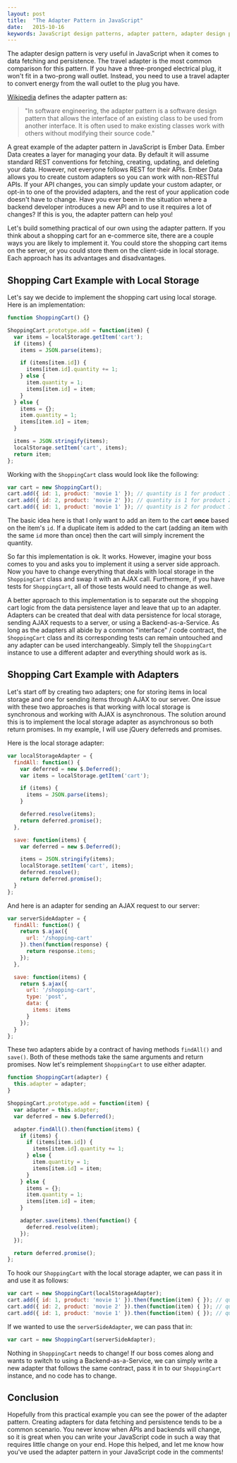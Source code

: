 ```yaml
---
layout: post
title:  "The Adapter Pattern in JavaScript"
date:   2015-10-16
keywords: JavaScript design patterns, adapter pattern, adapter design pattern, shopping cart in javascript, javascript shopping cart, shopping cart local storage
---
```


The adapter design pattern is very useful in JavaScript when it comes to data fetching and persistence. The travel adapter is the most common comparison for this pattern. If you have a three-pronged electrical plug, it won't fit in a two-prong wall outlet. Instead, you need to use a travel adapter to convert energy from the wall outlet to the plug you have.  

[Wikipedia](https://en.wikipedia.org/wiki/Adapter_pattern) defines the adapter pattern as:

> "In software engineering, the adapter pattern is a software design pattern that allows the interface of an existing class to be used from another interface. It is often used to make existing classes work with others without modifying their source code."

A great example of the adapter pattern in JavaScript is Ember Data. Ember Data creates a layer for managing your data. By default it will assume standard REST conventions for fetching, creating, updating, and deleting your data. However, not everyone follows REST for their APIs. Ember Data allows you to create custom adapters so you can work with non-RESTful APIs. If your API changes, you can simply update your custom adapter, or opt-in to one of the provided adapters, and the rest of your application code doesn't have to change. Have you ever been in the situation where a backend developer introduces a new API and to use it requires a lot of changes? If this is you, the adapter pattern can help you!

Let's build something practical of our own using the adapter pattern. If you think about a shopping cart for an e-commerce site, there are a couple ways you are likely to implement it. You could store the shopping cart items on the server, or you could store them on the client-side in local storage. Each approach has its advantages and disadvantages.

## Shopping Cart Example with Local Storage

Let's say we decide to implement the shopping cart using local storage. Here is an implementation:

```js
function ShoppingCart() {}

ShoppingCart.prototype.add = function(item) {
  var items = localStorage.getItem('cart');
  if (items) {
    items = JSON.parse(items);

    if (items[item.id]) {
      items[item.id].quantity += 1;
    } else {
      item.quantity = 1;
      items[item.id] = item;
    }
  } else {
    items = {};
    item.quantity = 1;
    items[item.id] = item;
  }

  items = JSON.stringify(items);
  localStorage.setItem('cart', items);
  return item;
};
```

Working with the `ShoppingCart` class would look like the following:

```js
var cart = new ShoppingCart();
cart.add({ id: 1, product: 'movie 1' }); // quantity is 1 for product 1
cart.add({ id: 2, product: 'movie 2' }); // quantity is 1 for product 2
cart.add({ id: 1, product: 'movie 1' }); // quantity is 2 for product 1
```
The basic idea here is that I only want to add an item to the cart __once__ based on the item's `id`. If a duplicate item is added to the cart (adding an item with the same `id` more than once) then the cart will simply increment the quantity.

So far this implementation is ok. It works. However, imagine your boss comes to you and asks you to implement it using a server side approach. Now you have to change everything that deals with local storage in the `ShoppingCart` class and swap it with an AJAX call. Furthermore, if you have tests for `ShoppingCart`, all of those tests would need to change as well.

A better approach to this implementation is to separate out the shopping cart logic from the data persistence layer and leave that up to an adapter. Adapters can be created that deal with data persistence for local storage, sending AJAX requests to a server, or using a Backend-as-a-Service. As long as the adapters all abide by a common "interface" / code contract, the `ShoppingCart` class and its corresponding tests can remain untouched and any adapter can be used interchangeably. Simply tell the `ShoppingCart` instance to use a different adapter and everything should work as is.

## Shopping Cart Example with Adapters

Let's start off by creating two adapters; one for storing items in local storage and one for sending items through AJAX to our server. One issue with these two approaches is that working with local storage is synchronous and working with AJAX is asynchronous. The solution around this is to implement the local storage adapter as asynchronous so both return promises. In my example, I will use jQuery deferreds and promises.

Here is the local storage adapter:

```js
var localStorageAdapter = {
  findAll: function() {
    var deferred = new $.Deferred();
    var items = localStorage.getItem('cart');

    if (items) {
      items = JSON.parse(items);
    }

    deferred.resolve(items);
    return deferred.promise();
  },

  save: function(items) {
    var deferred = new $.Deferred();

    items = JSON.stringify(items);
    localStorage.setItem('cart', items);
    deferred.resolve();
    return deferred.promise();
  }
};
```

And here is an adapter for sending an AJAX request to our server:

```js
var serverSideAdapter = {
  findAll: function() {
    return $.ajax({
      url: '/shopping-cart'
    }).then(function(response) {
      return response.items;
    });
  },

  save: function(items) {
    return $.ajax({
      url: '/shopping-cart',
      type: 'post',
      data: {
        items: items
      }
    });
  }
};
```

These two adapters abide by a contract of having methods `findAll()` and `save()`. Both of these methods take the same arguments and return promises. Now let's reimplement `ShoppingCart` to use either adapter.

```js
function ShoppingCart(adapter) {
  this.adapter = adapter;
}

ShoppingCart.prototype.add = function(item) {
  var adapter = this.adapter;
  var deferred = new $.Deferred();

  adapter.findAll().then(function(items) {
    if (items) {
      if (items[item.id]) {
        items[item.id].quantity += 1;
      } else {
        item.quantity = 1;
        items[item.id] = item;
      }
    } else {
      items = {};
      item.quantity = 1;
      items[item.id] = item;
    }

    adapter.save(items).then(function() {
      deferred.resolve(item);
    });
  });

  return deferred.promise();
};
```

To hook our `ShoppingCart` with the local storage adapter, we can pass it in and use it as follows:

```js
var cart = new ShoppingCart(localStorageAdapter);
cart.add({ id: 1, product: 'movie 1' }).then(function(item) { }); // quantity is 1 for product 1
cart.add({ id: 2, product: 'movie 2' }).then(function(item) { }); // quantity is 1 for product 2
cart.add({ id: 1, product: 'movie 1' }).then(function(item) { }); // quantity is 2 for product 1
```

If we wanted to use the `serverSideAdapter`, we can pass that in:

```js
var cart = new ShoppingCart(serverSideAdapter);
```

Nothing in `ShoppingCart` needs to change! If our boss comes along and wants to switch to using a Backend-as-a-Service, we can simply write a new adapter that follows the same contract, pass it in to our `ShoppingCart` instance, and no code has to change.

## Conclusion

Hopefully from this practical example you can see the power of the adapter pattern. Creating adapters for data fetching and persistence tends to be a common scenario. You never know when APIs and backends will change, so it is great when you can write your JavaScript code in such a way that requires little change on your end. Hope this helped, and let me know how you've used the adapter pattern in your JavaScript code in the comments!
